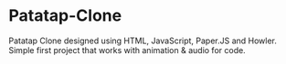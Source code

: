 # Patatap-Clone
Patatap Clone designed using HTML, JavaScript, Paper.JS and Howler. Simple first project that works with animation &amp; audio for code. 

